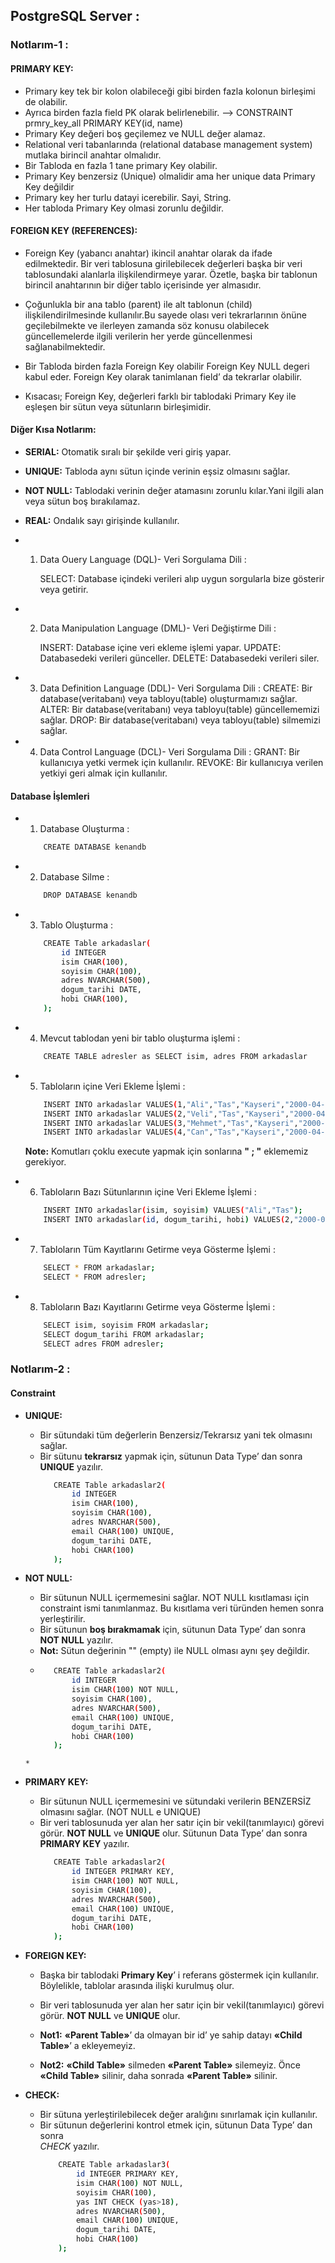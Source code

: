 ## PostgreSQL Server :
### Notlarım-1 :

#### PRIMARY KEY: 
* Primary key tek bir kolon olabileceği gibi birden fazla kolonun birleşimi de olabilir.	
* Ayrıca birden fazla field PK olarak belirlenebilir.   --> CONSTRAINT prmry_key_all PRIMARY KEY(id, name)
* Primary Key değeri boş geçilemez ve NULL değer alamaz.
* Relational veri tabanlarında (relational database management system) mutlaka birincil anahtar olmalıdır.
* Bir Tabloda en fazla 1 tane primary Key olabilir.
* Primary Key benzersiz (Unique) olmalidir ama her unique data Primary Key değildir
* Primary key her turlu datayi icerebilir. Sayi, String.
* Her tabloda Primary Key olmasi zorunlu değildir.

#### FOREIGN KEY (REFERENCES):
* Foreign Key (yabancı anahtar) ikincil anahtar olarak da ifade edilmektedir. Bir veri tablosuna girilebilecek değerleri başka bir veri tablosundaki alanlarla ilişkilendirmeye yarar. Özetle, başka bir tablonun birincil anahtarının bir diğer tablo içerisinde yer almasıdır.
 
* Çoğunlukla bir ana tablo (parent) ile alt tablonun (child) ilişkilendirilmesinde kullanılır.Bu sayede olası veri tekrarlarının önüne geçilebilmekte ve ilerleyen zamanda söz konusu olabilecek güncellemelerde ilgili verilerin her yerde güncellenmesi sağlanabilmektedir. 
* Bir Tabloda birden fazla Foreign Key olabilir Foreign Key NULL degeri kabul eder. Foreign Key olarak tanimlanan field’ da tekrarlar olabilir.
* Kısacası; Foreign Key, değerleri farklı bir tablodaki Primary Key ile eşleşen bir sütun veya sütunların birleşimidir.
#### Diğer Kısa Notlarım:
* **SERIAL:** Otomatik sıralı bir şekilde veri giriş yapar. 
* **UNIQUE:** Tabloda aynı sütun içinde verinin eşsiz olmasını sağlar.
* **NOT NULL:** Tablodaki verinin değer atamasını zorunlu kılar.Yani ilgili alan veya sütun boş bırakılamaz.
* **REAL:** Ondalık sayı girişinde kullanılır.


* 1. Data Ouery Language (DQL)- Veri Sorgulama Dili : 

	    SELECT: Database içindeki verileri alıp uygun sorgularla bize gösterir veya getirir.

* 2. Data Manipulation Language (DML)- Veri Değiştirme Dili : 

        INSERT: Database içine veri ekleme işlemi yapar.
        UPDATE: Databasedeki verileri günceller.
        DELETE: Databasedeki verileri siler.
        
* 3. Data Definition Language (DDL)- Veri Sorgulama Dili : 
        CREATE: Bir database(veritabanı) veya tabloyu(table) oluşturmamızı sağlar.
        ALTER:  Bir database(veritabanı) veya tabloyu(table) güncellememizi sağlar.
        DROP:   Bir database(veritabanı) veya tabloyu(table) silmemizi sağlar.

* 4. Data Control Language (DCL)- Veri Sorgulama Dili : 
        GRANT:  Bir kullanıcıya yetki vermek için kullanılır.
        REVOKE: Bir kullanıcıya verilen yetkiyi geri almak için kullanılır.

#### Database İşlemleri

- 1. Database Oluşturma :
    ```bash
        CREATE DATABASE kenandb
    ```
- 2. Database Silme :
    ```bash
        DROP DATABASE kenandb
    ```
- 3. Tablo Oluşturma :
    ```bash
        CREATE Table arkadaslar(
            id INTEGER             
            isim CHAR(100),
            soyisim CHAR(100),
            adres NVARCHAR(500),
            dogum_tarihi DATE,
            hobi CHAR(100),
        );
    ```

- 4. Mevcut tablodan yeni bir tablo oluşturma işlemi :
    ```bash
        CREATE TABLE adresler as SELECT isim, adres FROM arkadaslar 
    ```

- 5. Tabloların içine Veri Ekleme İşlemi :
    ```bash
        INSERT INTO arkadaslar VALUES(1,"Ali","Tas","Kayseri","2000-04-23","Futbol");
        INSERT INTO arkadaslar VALUES(2,"Veli","Tas","Kayseri","2000-04-23","Futbol");
        INSERT INTO arkadaslar VALUES(3,"Mehmet","Tas","Kayseri","2000-04-23","Futbol");
        INSERT INTO arkadaslar VALUES(4,"Can","Tas","Kayseri","2000-04-23","Futbol");
    ```
    **Note:** Komutları çoklu execute yapmak için sonlarına **" ; "** eklememiz gerekiyor.
- 6. Tabloların Bazı Sütunlarının içine Veri Ekleme İşlemi :
    ```bash
        INSERT INTO arkadaslar(isim, soyisim) VALUES("Ali","Tas");
        INSERT INTO arkadaslar(id, dogum_tarihi, hobi) VALUES(2,"2000-04-23","Futbol");
    ```

- 7. Tabloların Tüm Kayıtlarını Getirme veya Gösterme İşlemi :
    ```bash
        SELECT * FROM arkadaslar;
        SELECT * FROM adresler;
    ```
- 8. Tabloların Bazı Kayıtlarını Getirme veya Gösterme İşlemi :
    ```bash
        SELECT isim, soyisim FROM arkadaslar;
        SELECT dogum_tarihi FROM arkadaslar;
        SELECT adres FROM adresler;
    ```

### Notlarım-2 :

#### Constraint
* **UNIQUE:** 
  * Bir sütundaki tüm değerlerin Benzersiz/Tekrarsız yani tek
    olmasını sağlar.
  * Bir sütunu **tekrarsız** yapmak için, sütunun Data Type’ dan sonra
    **UNIQUE** yazılır.
     ```bash
        CREATE Table arkadaslar2(
            id INTEGER             
            isim CHAR(100),
            soyisim CHAR(100),
            adres NVARCHAR(500),
            email CHAR(100) UNIQUE,
            dogum_tarihi DATE,
            hobi CHAR(100)
        );
    ```

* **NOT NULL:** 
  * Bir sütunun NULL içermemesini sağlar. NOT NULL
    kısıtlaması için constraint ismi tanımlanmaz. Bu kısıtlama veri türünden
    hemen sonra yerleştirilir.
  * Bir sütunun **boş bırakmamak** için, sütunun Data Type’ dan sonra **NOT
    NULL** yazılır.
  * **Not:** Sütun değerinin "" (empty) ile NULL olması aynı şey değildir.
  *  ```bash
        CREATE Table arkadaslar2(
            id INTEGER             
            isim CHAR(100) NOT NULL,
            soyisim CHAR(100),
            adres NVARCHAR(500),
            email CHAR(100) UNIQUE,
            dogum_tarihi DATE,
            hobi CHAR(100)
        );
    ```
  *  
* **PRIMARY KEY:** 
  * Bir sütunun NULL içermemesini ve sütundaki verilerin
    BENZERSİZ olmasını sağlar. (NOT NULL e UNIQUE)
  * Bir veri tablosunuda yer alan her satır için bir vekil(tanımlayıcı) görevi
    görür. **NOT NULL** ve **UNIQUE** olur. Sütunun Data Type’ dan sonra
    **PRIMARY KEY** yazılır.
     ```bash
        CREATE Table arkadaslar2(
            id INTEGER PRIMARY KEY,             
            isim CHAR(100) NOT NULL,
            soyisim CHAR(100),
            adres NVARCHAR(500),
            email CHAR(100) UNIQUE,
            dogum_tarihi DATE,
            hobi CHAR(100)
        );
    ```

* **FOREIGN KEY:** 
  * Başka bir tablodaki **Primary Key**’ i referans göstermek için
    kullanılır. Böylelikle, tablolar arasında ilişki kurulmuş olur.

  * Bir veri tablosunuda yer alan her satır için bir vekil(tanımlayıcı) görevi görür.
    **NOT NULL** ve **UNIQUE** olur. 

  * **Not1:** **«Parent Table»**’ da olmayan bir id’ ye sahip datayı **«Child Table»**’ a
    ekleyemeyiz.

  * **Not2:** **«Child Table»** silmeden **«Parent Table»** silemeyiz. Önce **«Child Table»**
    silinir, daha sonrada **«Parent Table»** silinir.

* **CHECK:** 
  * Bir sütuna yerleştirilebilecek değer aralığını sınırlamak için
    kullanılır.
  * Bir sütunun değerlerini kontrol etmek için, sütunun Data Type’ dan sonra    
    *CHECK* yazılır.
    ```bash
        CREATE Table arkadaslar3(
            id INTEGER PRIMARY KEY,             
            isim CHAR(100) NOT NULL,
            soyisim CHAR(100),
            yas INT CHECK (yas>18),
            adres NVARCHAR(500),
            email CHAR(100) UNIQUE,
            dogum_tarihi DATE,
            hobi CHAR(100)
        );
    ```

